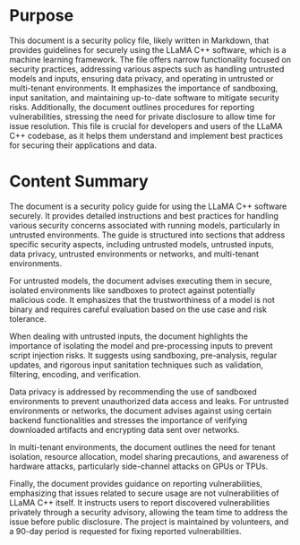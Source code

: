 # Purpose
This document is a security policy file, likely written in Markdown, that provides guidelines for securely using the LLaMA C++ software, which is a machine learning framework. The file offers narrow functionality focused on security practices, addressing various aspects such as handling untrusted models and inputs, ensuring data privacy, and operating in untrusted or multi-tenant environments. It emphasizes the importance of sandboxing, input sanitation, and maintaining up-to-date software to mitigate security risks. Additionally, the document outlines procedures for reporting vulnerabilities, stressing the need for private disclosure to allow time for issue resolution. This file is crucial for developers and users of the LLaMA C++ codebase, as it helps them understand and implement best practices for securing their applications and data.
# Content Summary
The document is a security policy guide for using the LLaMA C++ software securely. It provides detailed instructions and best practices for handling various security concerns associated with running models, particularly in untrusted environments. The guide is structured into sections that address specific security aspects, including untrusted models, untrusted inputs, data privacy, untrusted environments or networks, and multi-tenant environments.

For untrusted models, the document advises executing them in secure, isolated environments like sandboxes to protect against potentially malicious code. It emphasizes that the trustworthiness of a model is not binary and requires careful evaluation based on the use case and risk tolerance.

When dealing with untrusted inputs, the document highlights the importance of isolating the model and pre-processing inputs to prevent script injection risks. It suggests using sandboxing, pre-analysis, regular updates, and rigorous input sanitation techniques such as validation, filtering, encoding, and verification.

Data privacy is addressed by recommending the use of sandboxed environments to prevent unauthorized data access and leaks. For untrusted environments or networks, the document advises against using certain backend functionalities and stresses the importance of verifying downloaded artifacts and encrypting data sent over networks.

In multi-tenant environments, the document outlines the need for tenant isolation, resource allocation, model sharing precautions, and awareness of hardware attacks, particularly side-channel attacks on GPUs or TPUs.

Finally, the document provides guidance on reporting vulnerabilities, emphasizing that issues related to secure usage are not vulnerabilities of LLaMA C++ itself. It instructs users to report discovered vulnerabilities privately through a security advisory, allowing the team time to address the issue before public disclosure. The project is maintained by volunteers, and a 90-day period is requested for fixing reported vulnerabilities.
